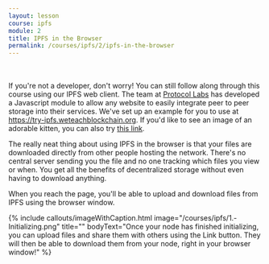 ```yaml
---
layout: lesson
course: ipfs
module: 2
title: IPFS in the Browser
permalink: /courses/ipfs/2/ipfs-in-the-browser
---
```

<br>
<br>
<span class="openingParagraph">
If you're not a developer, don't worry! You can still follow along through this course using our IPFS web client. The team at <a href="https://protocol.ai/" rel="noopener">Protocol Labs</a> has developed a Javascript module to allow any website to easily integrate peer to peer storage into their services. We've set up an example for you to use at <a href="https://try-ipfs.weteachblockchain.org" rel="noopener">https://try-ipfs.weteachblockchain.org</a>. If you'd like to see an image of an adorable kitten, you can also try <a href="https://try-ipfs.weteachblockchain.org/?q=QmW2WQi7j6c7UgJTarActp7tDNikE4B2qXtFCfLPdsgaTQ">this link</a>.</span>

The really neat thing about using IPFS in the browser is that your files are downloaded directly from other people hosting the network. There's no central server sending you the file and no one tracking which files you view or when. You get all the benefits of decentralized storage without even having to download anything.

When you reach the page, you'll be able to upload and download files from IPFS using the browser window.

{% include callouts/imageWithCaption.html
	image="/courses/ipfs/1.-Initializing.png"
	title=""
	bodyText="Once your node has finished initializing, you can upload files and share them with others using the Link button. They will then be able to download them from your node, right in your browser window!"
%}
